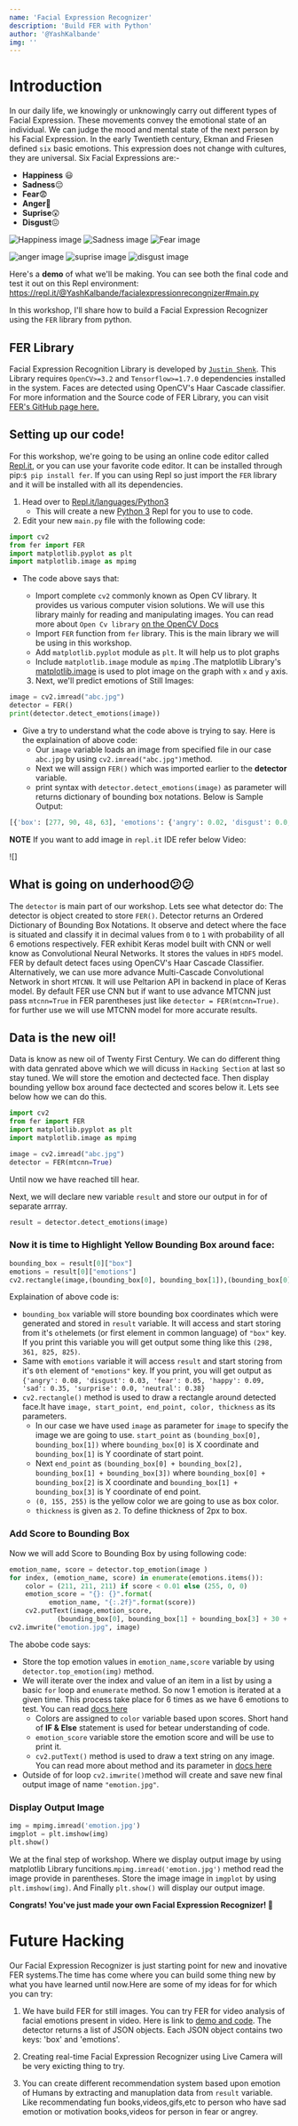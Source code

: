 ```yaml
---
name: 'Facial Expression Recognizer'
description: 'Build FER with Python'
author: '@YashKalbande'
img: ''
---
```

# Introduction
In our daily life, we knowingly or unknowingly carry out different types of Facial Expression. These movements convey the emotional state of an individual.
We can judge the mood and mental state of the next person by his Facial Expression. In the early Twentieth century, Ekman and Friesen defined `six` basic emotions.
This expression does not change with cultures, they are universal. Six Facial Expressions are:-
- **Happiness** 😃
- **Sadness**😔
- **Fear**😨
- **Anger**😤
- **Suprise**😲
- **Disgust**😖

![Happiness image](https://cloud-kmaqeh4qc.vercel.app/happy1.gif)
![Sadness image](https://cloud-kmaqeh4qc.vercel.app/sad1.gif) 
![Fear image](https://cloud-kmaqeh4qc.vercel.app/fear1.gif) 

![anger image](https://cloud-kmaqeh4qc.vercel.app/angry1.gif)
![suprise image](https://cloud-kmaqeh4qc.vercel.app/suprise1.gif) 
![disgust image](https://cloud-kmaqeh4qc.vercel.app/disgust1.gif)

Here's a **demo** of what we'll be making. You can see both the final code and test it out on this Repl environment:
https://repl.it/@YashKalbande/facialexpressionrecongnizer#main.py

In this workshop, I'll share how to build a Facial Expression Recognizer using the `FER` library from python.

## FER Library
Facial Expression Recognition Library is developed by [`Justin Shenk`](https://pypi.org/user/jshenk). This Library requires `OpenCV>=3.2` and `Tensorflow>=1.7.0` dependencies installed in the system. Faces are detected using OpenCV's Haar Cascade classifier. For more information and the Source code of FER Library, you can visit [FER's GitHub page here.](https://github.com/justinshenk/fer)

## Setting up our code!

For this workshop, we're going to be using an online code editor called [Repl.it](https://repl.it/site/about), or you can use your favorite code editor. It can be installed through pip:`$ pip install fer`. If you can using Repl so just import the `FER` library and it will be installed with all its dependencies.

1. Head over to [Repl.it/languages/Python3](https://repl.it/languages/python3)
   * This will create a new [Python 3](https://www.w3schools.com/python/) Repl for you to use to code.
2. Edit your new `main.py` file with the following code:

```python
import cv2
from fer import FER
import matplotlib.pyplot as plt
import matplotlib.image as mpimg
```
- The code above says that:
  * Import complete `cv2` commonly known as Open CV library. It provides us various computer vision solutions. We will use this library mainly for reading and manipulating images. You can read more about `Open Cv library` [on the OpenCV Docs](https://opencv.org/about/)
  * Import `FER` function from `fer` library. This is the main library we will be using in this workshop.
  * Add `matplotlib.pyplot` module as `plt`. It will help us to plot graphs 
  * Include `matplotlib.image` module as `mpimg` .The matplotlib Library's [matplotlib.image](https://matplotlib.org/tutorials/introductory/images.html) is used to plot image on the graph with `x` and `y` axis.
  
  3. Next, we'll predict emotions of Still Images:
  
```python
image = cv2.imread("abc.jpg")
detector = FER()
print(detector.detect_emotions(image))
```
- Give a try to understand what the code above is trying to say. Here is the explaination of above code:
  * Our `image` variable loads an image from specified file in our case `abc.jpg` by using `cv2.imread("abc.jpg")`method. 
  * Next we will assign `FER()` which was imported earlier to the **detector** variable.
  * print syntax with `detector.detect_emotions(image)` as parameter will returns dictionary of bounding box notations.
Below is Sample Output:
```python
[{'box': [277, 90, 48, 63], 'emotions': {'angry': 0.02, 'disgust': 0.0, 'fear': 0.05, 'happy': 0.16, 'neutral': 0.09, 'sad': 0.27, 'surprise': 0.41}]
```
**NOTE** If you want to add image in `repl.it` IDE refer below Video:

![]

## What is going on underhood😕😕

The `detector` is main part of our workshop. Lets see what detector do:
The detector is object created to store `FER()`. Detector returns an Ordered Dictionary of Bounding Box Notations. It observe and detect where the face is situated and classify it in decimal values from `0` to `1` with probability of all 6 emotions respectively. FER exhibit Keras model built with CNN or well know as Convolutional Neural Networks. It stores the values in `HDF5` model. FER by default detect faces using OpenCV's  Haar Cascade Classifier. Alternatively, we can use more advance Multi-Cascade Convolutional Network in short `MTCNN`. It will use Peltarion API in backend in place of Keras model. By default FER use CNN but if want to use advance MTCNN just pass `mtcnn=True` in FER parentheses just like `detector = FER(mtcnn=True)`. for further use we will use MTCNN model for more accurate results.

## Data is the new oil!

Data is know as new oil of Twenty First Century. We can do different thing with data genrated above which we will dicuss in `Hacking Section` at last so stay tuned. We will store the emotion and dectected face. Then display bounding yellow box around face dectected and scores below it. Lets see below how we can do this.
```python 
import cv2
from fer import FER
import matplotlib.pyplot as plt
import matplotlib.image as mpimg

image = cv2.imread("abc.jpg")
detector = FER(mtcnn=True)
```
Until now we have reached till hear.

Next, we will declare new variable `result` and store our output in for of separate arrray.
```python
result = detector.detect_emotions(image)
```
### Now it is time to Highlight Yellow Bounding Box around face:
```python
bounding_box = result[0]["box"]
emotions = result[0]["emotions"]
cv2.rectangle(image,(bounding_box[0], bounding_box[1]),(bounding_box[0] + bounding_box[2], bounding_box[1] + bounding_box[3]),(0, 155, 255), 2,)
```
Explaination of above code is:
  * `bounding_box` variable will store bounding box coordinates which were generated and stored in `result` variable. It will access and start storing from it's `oth`elemets (or first element in common language) of `"box"` key. If you print this variable you will get output some thing like this `(298, 361, 825, 825)`.
  * Same with `emotions` variable it will access `result` and start storing from it's `0th` element of `"emotions"` key. If you print, you will get output as `{'angry': 0.08, 'disgust': 0.03, 'fear': 0.05, 'happy': 0.09, 'sad': 0.35, 'surprise': 0.0, 'neutral': 0.38}`
  * `cv2.rectangle()` method is used to draw a rectangle around detected face.It have `image, start_point, end_point, color, thickness` as its parameters.
    * In our case we have used `image` as parameter for `image` to specify the image we are going to use. `start_point` as `(bounding_box[0], bounding_box[1])` where `bounding_box[0]` is X coordinate and `bounding_box[1]` is Y coordinate of start point.
    * Next `end_point` as `(bounding_box[0] + bounding_box[2], bounding_box[1] + bounding_box[3])` where `bounding_box[0] + bounding_box[2]` is X coordinate and `bounding_box[1] + bounding_box[3]` is Y coordinate of end point.
    * `(0, 155, 255)` is the yellow color we are going to use as box color.
    * `thickness` is given as `2`. To define thickness of 2px to box.
    
### Add Score to Bounding Box

Now we will add Score to Bounding Box by using following code:

```python
emotion_name, score = detector.top_emotion(image )
for index, (emotion_name, score) in enumerate(emotions.items()): 
    color = (211, 211, 211) if score < 0.01 else (255, 0, 0)
    emotion_score = "{}: {}".format(
          emotion_name, "{:.2f}".format(score))
    cv2.putText(image,emotion_score,
            (bounding_box[0], bounding_box[1] + bounding_box[3] + 30 + index * 15),cv2.FONT_HERSHEY_SIMPLEX,0.5,color,1,cv2.LINE_AA,)
cv2.imwrite("emotion.jpg", image)
```
The abobe code says:
  * Store the top emotion values in `emotion_name,score` variable by using `detector.top_emotion(img)` method.
  * We will iterate over the index and value of an item in a list by using a basic `for` loop and `enumerate` method. So now 1 emotion is iterated at a given time. This process take place for 6 times as we have 6 emotions to test. You can read [docs here](https://docs.python.org/3/library/functions.html#enumerate)
    * Colors are assigned to `color` variable based upon scores. Short hand of **IF & Else** statement is used for betear understanding of code.
    * `emotion_score` variable store the emotion score and will be use to print it.
    * `cv2.putText()` method is used to draw a text string on any image. You can read more about method and its parameter in [docs here](https://docs.opencv.org/master/d6/d6e/group__imgproc__draw.html#ga5126f47f883d730f633d74f07456c576)
  * Outside of for loop `cv2.imwrite()`method will create and save new final output image of name `"emotion.jpg"`.
  
### Display Output Image

```python
img = mpimg.imread('emotion.jpg')
imgplot = plt.imshow(img)
plt.show()
```
We at the final step of workshop. Where we display output image by using matplotlib Library funcitions.`mpimg.imread('emotion.jpg')` method read the image provide in parentheses. Store the image image in `imgplot` by using `plt.imshow(img)`. And Finally `plt.show()` will display our output image.

**Congrats! You've just made your own Facial Expression Recognizer! 🎉**
  
# Future Hacking

Our Facial Expression Recognizer is just starting point for new and inovative FER systems.The time has come where you can build some thing new by what you have learned until now.Here are some of my ideas for for which you can try:

1. We have build FER for still images. You can try FER for video analysis of facial emotions present in video. Here is link to [demo and code](https://repl.it/@YashKalbande/fervideo#main.py). The detector returns a list of JSON objects. Each JSON object contains two keys: 'box' and 'emotions'.

2. Creating real-time Facial Expression Recognizer using Live Camera will be very exicting thing to try.

3. You can create different recommendation system based upon emotion of Humans by extracting and manuplation data from `result` variable. Like recommendating fun books,videos,gifs,etc to person who have sad emotion or motivation books,videos for person in fear or angrey. 

